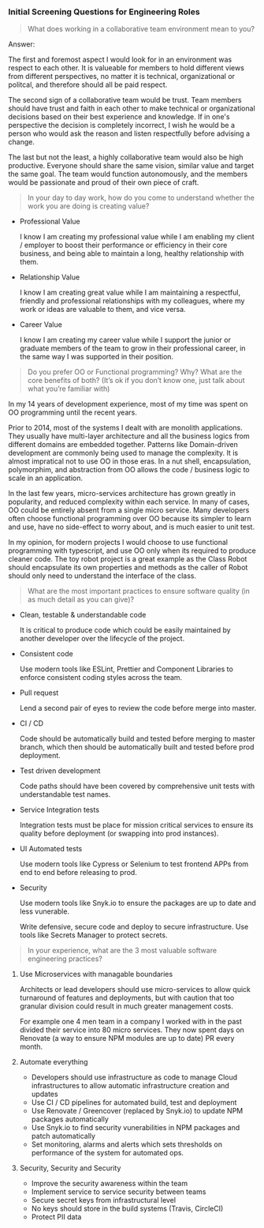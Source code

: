 ### Initial Screening Questions for Engineering Roles

> What does working in a collaborative team environment mean to you?

Answer:

The first and foremost aspect I would look for in an environment was respect to each other. It is valueable for members to hold different views from different perspectives, no matter it is technical, organizational or politcal, and therefore should all be paid respect.

The second sign of a collaborative team would be trust. Team members should have trust and faith in each other to make technical or organizational decisions based on their best experience and knowledge. If in one's perspective the decision is completely incorrect, I wish he would be a person who would ask the reason and listen respectfully before advising a change.

The last but not the least, a highly collaborative team would also be high productive. Everyone should share the same vision, similar value and target the same goal. The team would function autonomously, and the members would be passionate and proud of their own piece of craft.

> In your day to day work, how do you come to understand whether the work you are doing is creating value?

- Professional Value

  I know I am creating my professional value while I am enabling my client / employer to boost their performance or efficiency in their core business, and being able to maintain a long, healthy relationship with them.

- Relationship Value

  I know I am creating great value while I am maintaining a respectful, friendly and professional relationships with my colleagues, where my work or ideas are valuable to them, and vice versa.

- Career Value

  I know I am creating my career value while I support the junior or graduate members of the team to grow in their professional career, in the same way I was supported in their position.

> Do you prefer OO or Functional programming? Why? What are the core benefits of both? (It’s ok if you don’t know one, just talk about what you’re familiar with)

In my 14 years of development experience, most of my time was spent on OO programming until the recent years.

Prior to 2014, most of the systems I dealt with are monolith applications. They usually have multi-layer architecture and all the business logics from different domains are embedded together. Patterns like Domain-driven development are commonly being used to manage the complexity. It is almost impratical not to use OO in those eras. In a nut shell, encapsulation, polymorphim, and abstraction from OO allows the code / business logic to scale in an application.

In the last few years, micro-services architecture has grown greatly in popularity, and reduced complexity within each service. In many of cases, OO could be entirely absent from a single micro service. Many developers often choose functional programming over OO because its simpler to learn and use, have no side-effect to worry about, and is much easier to unit test.

In my opinion, for modern projects I would choose to use functional programming with typescript, and use OO only when its required to produce cleaner code. The toy robot project is a great example as the Class Robot should encapsulate its own properties and methods as the caller of Robot should only need to understand the interface of the class.

> What are the most important practices to ensure software quality (in as much detail as you can give)?

- Clean, testable & understandable code

  It is critical to produce code which could be easily maintained by another developer over the lifecycle of the project.

- Consistent code

  Use modern tools like ESLint, Prettier and Component Libraries to enforce consistent coding styles across the team.

- Pull request

  Lend a second pair of eyes to review the code before merge into master.

- CI / CD

  Code should be automatically build and tested before merging to master branch, which then should be automatically built and tested before prod deployment.

- Test driven development

  Code paths should have been covered by comprehensive unit tests with understandable test names.

- Service Integration tests

  Integration tests must be place for mission critical services to ensure its quality before deployment (or swapping into prod instances).

- UI Automated tests

  Use modern tools like Cypress or Selenium to test frontend APPs from end to end before releasing to prod.

- Security

  Use modern tools like Snyk.io to ensure the packages are up to date and less vunerable.

  Write defensive, secure code and deploy to secure infrastructure. Use tools like Secrets Manager to protect secrets.

> In your experience, what are the 3 most valuable software engineering practices?

1. Use Microservices with managable boundaries

   Architects or lead developers should use micro-services to allow quick turnaround of features and deployments, but with caution that too granular division could result in much greater management costs.

   For example one 4 men team in a company I worked with in the past divided their service into 80 micro services. They now spent days on Renovate (a way to ensure NPM modules are up to date) PR every month.

2. Automate everything

   - Developers should use infrastructure as code to manage Cloud infrastructures to allow automatic infrastructure creation and updates
   - Use CI / CD pipelines for automated build, test and deployment
   - Use Renovate / Greencover (replaced by Snyk.io) to update NPM packages automatically
   - Use Snyk.io to find security vunerabilities in NPM packages and patch automatically
   - Set monitoring, alarms and alerts which sets thresholds on performance of the system for automated ops.

3. Security, Security and Security

   - Improve the security awareness within the team
   - Implement service to service security between teams
   - Secure secret keys from infrastructural level
   - No keys should store in the build systems (Travis, CircleCI)
   - Protect PII data
